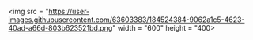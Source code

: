 <img src = "https://user-images.githubusercontent.com/63603383/184524384-9062a1c5-4623-40ad-a66d-803b623521bd.png" width = "600" height = "400>

